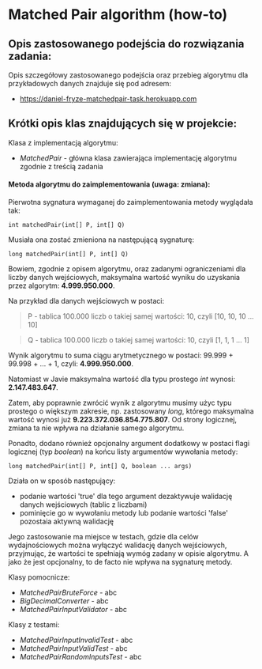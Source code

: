 # Matched Pair algorithm (how-to)

## Opis zastosowanego podejścia do rozwiązania zadania:

Opis szczegółowy zastosowanego podejścia oraz przebieg algorytmu dla przykładowych danych znajduje się pod adresem:

* https://daniel-fryze-matchedpair-task.herokuapp.com

## Krótki opis klas znajdujących się w projekcie:

Klasa z implementacją algorytmu:

* _MatchedPair_ - główna klasa zawierająca implementację algorytmu zgodnie z treścią zadania

#### Metoda algorytmu do zaimplementowania **(uwaga: zmiana)**:

Pierwotna sygnatura wymaganej do zaimplementowania metody wyglądała tak:
```
int matchedPair(int[] P, int[] Q)
```
Musiała ona zostać zmieniona na następującą sygnaturę:
```
long matchedPair(int[] P, int[] Q)
```
Bowiem, zgodnie z opisem algorytmu, oraz zadanymi ograniczeniami dla liczby danych wejściowych, maksymalna wartość wyniku do uzyskania przez algorytm: **4.999.950.000**.

Na przykład dla danych wejściowych w postaci:

>P - tablica 100.000 liczb o takiej samej wartości: 10, czyli [10, 10, 10 ... 10]

>Q - tablica 100.000 liczb o takiej samej wartości: 10, czyli [1, 1, 1 ... 1]

Wynik algorytmu to suma ciągu arytmetycznego w postaci: 99.999 + 99.998 + ... + 1, czyli: **4.999.950.000**.

Natomiast w Javie maksymalna wartość dla typu prostego _int_ wynosi: **2.147.483.647**.

Zatem, aby poprawnie zwrócić wynik z algorytmu musimy użyc typu prostego o większym zakresie, np. zastosowany _long_, którego maksymalna wartość wynosi już **9.223.372.036.854.775.807**. Od strony logicznej, zmiana ta nie wpływa na działanie samego algorytmu.

Ponadto, dodano również opcjonalny argument dodatkowy w postaci flagi logicznej (typ _boolean_) na końcu listy argumentów wywołania metody:
```
long matchedPair(int[] P, int[] Q, boolean ... args)
```
Działa on w sposób następujący:
* podanie wartości 'true' dla tego argument dezaktywuje walidację danych wejściowych (tablic z liczbami)
* pominięcie go w wywołaniu metody lub podanie wartości 'false' pozostaia aktywną walidację

Jego zastosowanie ma miejsce w testach, gdzie dla celów wydajnościowych można wyłączyć walidację danych wejściowych, przyjmując, że wartości te spełniają wymóg zadany w opisie algorytmu. A jako że jest opcjonalny, to de facto nie wpływa na sygnaturę metody.

Klasy pomocnicze:

* _MatchedPairBruteForce_ - abc
* _BigDecimalConverter_ - abc
* _MatchedPairInputValidator_ - abc

Klasy z testami:

* _MatchedPairInputInvalidTest_ - abc
* _MatchedPairInputValidTest_ - abc
* _MatchedPairRandomInputsTest_ - abc
